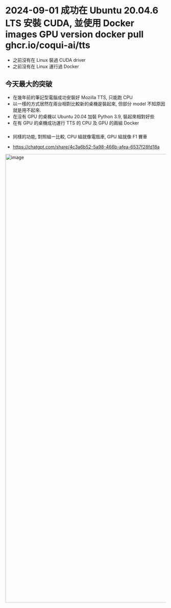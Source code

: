 # 2024-09-01 成功在 Ubuntu 20.04.6 LTS 安裝 CUDA, 並使用 Docker images GPU version docker pull ghcr.io/coqui-ai/tts
- 之前沒有在 Linux 裝過 CUDA driver
- 之前沒有在 Linux 運行過 Docker
## 今天最大的突破 
- 在幾年前的筆記型電腦成功安裝好 Mozilla TTS, 只能跑 CPU 
- 以一樣的方式居然在兩台相對比較新的桌機是裝起來, 但部分 model 不知原因就是用不起來.
- 在沒有 GPU 的桌機以 Ubuntu 20.04 加裝 Python 3.9, 裝起來相對好些
- 在有 GPU 的桌機成功運行 TTS 的 CPU 及 GPU 的兩組 Docker
### 
- 同樣的功能, 對照組一比較, CPU 組就像電瓶車, GPU 組就像 F1 賽車


- https://chatgpt.com/share/4c3a6b52-5a98-466b-afea-6537f28fd18a

<img width="1406" alt="image" src="https://github.com/user-attachments/assets/97b37313-6579-4e44-8503-52d5d2196d3f">
